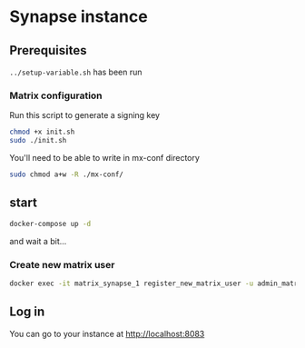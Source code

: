 # Synapse instance

## Prerequisites

`../setup-variable.sh` has been run

### Matrix configuration

Run this script to generate a signing key

```bash
chmod +x init.sh
sudo ./init.sh
```

You'll need to be able to write in mx-conf directory

```bash
sudo chmod a+w -R ./mx-conf/
```

## start

```bash
docker-compose up -d
```

and wait a bit...

### Create new matrix user

```bash
docker exec -it matrix_synapse_1 register_new_matrix_user -u admin_matrix -a -c /mx-conf/homeserver.yaml
```

## Log in

You can go to your instance at <http://localhost:8083>
